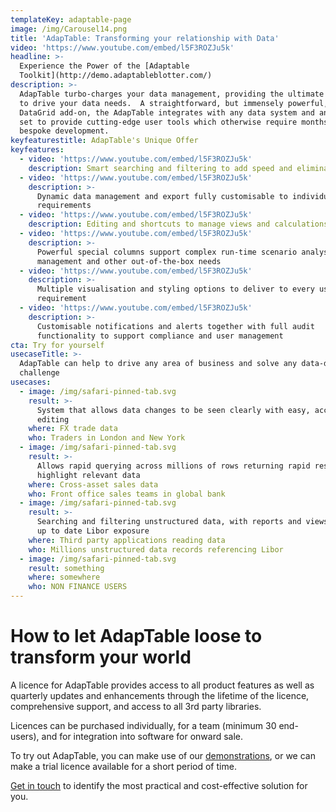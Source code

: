 ```yaml
---
templateKey: adaptable-page
image: /img/Carousel14.png
title: 'AdapTable: Transforming your relationship with Data'
video: 'https://www.youtube.com/embed/l5F3ROZJu5k'
headline: >-
  Experience the Power of the [Adaptable
  Toolkit](http://demo.adaptableblotter.com/)
description: >-
  AdapTable turbo-charges your data management, providing the ultimate toolkit
  to drive your data needs.  A straightforward, but immensely powerful, HTML5
  DataGrid add-on, the AdapTable integrates with any data system and any data
  set to provide cutting-edge user tools which otherwise require months of
  bespoke development.
keyfeaturestitle: AdapTable's Unique Offer
keyfeatures:
  - video: 'https://www.youtube.com/embed/l5F3ROZJu5k'
    description: Smart searching and filtering to add speed and eliminate errors
  - video: 'https://www.youtube.com/embed/l5F3ROZJu5k'
    description: >-
      Dynamic data management and export fully customisable to individual
      requirements
  - video: 'https://www.youtube.com/embed/l5F3ROZJu5k'
    description: Editing and shortcuts to manage views and calculations effectively
  - video: 'https://www.youtube.com/embed/l5F3ROZJu5k'
    description: >-
      Powerful special columns support complex run-time scenario analysis, user
      management and other out-of-the-box needs
  - video: 'https://www.youtube.com/embed/l5F3ROZJu5k'
    description: >-
      Multiple visualisation and styling options to deliver to every user
      requirement
  - video: 'https://www.youtube.com/embed/l5F3ROZJu5k'
    description: >-
      Customisable notifications and alerts together with full audit
      functionality to support compliance and user management
cta: Try for yourself
usecaseTitle: >-
  AdapTable can help to drive any area of business and solve any data-driven
  challenge
usecases:
  - image: /img/safari-pinned-tab.svg
    result: >-
      System that allows data changes to be seen clearly with easy, accurate
      editing
    where: FX trade data
    who: Traders in London and New York
  - image: /img/safari-pinned-tab.svg
    result: >-
      Allows rapid querying across millions of rows returning rapid results to
      highlight relevant data
    where: Cross-asset sales data
    who: Front office sales teams in global bank
  - image: /img/safari-pinned-tab.svg
    result: >-
      Searching and filtering unstructured data, with reports and views to show
      up to date Libor exposure
    where: Third party applications reading data
    who: Millions unstructured data records referencing Libor
  - image: /img/safari-pinned-tab.svg
    result: something
    where: somewhere
    who: NON FINANCE USERS
---
```


# How to let AdapTable loose to transform your world

A licence for AdapTable provides access to all product features as well as quarterly updates and enhancements through the lifetime of the licence, comprehensive support, and access to all 3rd party libraries.

Licences can be purchased individually, for a team (minimum 30 end-users), and for integration into software for onward sale.

To try out AdapTable, you can make use of our [demonstrations](https://demo.adaptableblotter.com/), or we can make a trial licence available for a short period of time.

[Get in touch](mailto:sales@adaptabletools.com) to identify the most practical and cost-effective solution for you.

###
